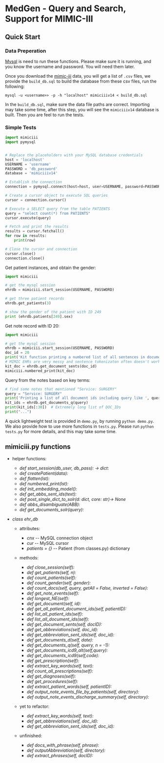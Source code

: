 # MedGen - Query and Search, Support for MIMIC-III

## Quick Start
### Data Preperation
[Mysql](https://www.mysql.com) is need to run these functions. Please make sure it is running, and you know the username and password. You will need them later. 

Once you download the [mimic-iii](https://physionet.org/content/mimiciii/) data, you will get a list of `.csv` files, we provide the `build_db.sql` to build the database from these csv files, run the following:

```mysql -u <username>> -p -h "localhost" mimiciiiv14 < build_db.sql ```

In the `build_db.sql`, make sure the data file paths are correct. Importing may take some time, after this step, you will see the `mimiciiiv14` database is built. Then you are feel to run the tests. 

### Simple Tests

```python
import mimiciii
import pymysql


# Replace the placeholders with your MySQL database credentials
host = 'localhost'
USERNAME = 'username'
PASSWORD = 'db_password'
database = 'mimiciiiv14'

# Establish the connection
connection = pymysql.connect(host=host, user=USERNAME, password=PASSWORD, database=database, port=3306)

# Create a cursor object to execute SQL queries
cursor = connection.cursor()

# Execute a SELECT query from the table PATIENTS
query = "select count(*) from PATIENTS"
cursor.execute(query)

# Fetch and print the results
results = cursor.fetchall()
for row in results:
    print(row)

# Close the cursor and connection
cursor.close()
connection.close()

```

Get patient instances, and obtain the gender: 

```python
import mimiciii

# get the mysql session
ehrdb = mimiciii.start_session(USERNAME, PASSWORD)

# get three patient records
ehrdb.get_patients(3)

# show the gender of the patient with ID 249
print (ehrdb.patients[249].sex)
```

Get note record with ID 20:

```python
import mimiciii

# get the mysql session
ehrdb = mimiciii.start_session(USERNAME, PASSWORD)
doc_id = 20
print('Kit function printing a numbered list of all sentences in document %d' % doc_id)
# MIMIC EHRs are very messy and sentence tokenizaton often doesn't work
kit_doc = ehrdb.get_document_sents(doc_id)
mimiciii.numbered_print(kit_doc)
```

Query from the notes based on key terms: 

```python
# find some notes that mentioned "Service: SURGERY"
query = "Service: SURGERY"
print('Printing a list of all document ids including query like ', query, 'this may take some time...')
kit_ids = ehrdb.get_documents_q(query)
print(kit_ids[:30])  # Extremely long list of DOC_IDs
print("...")
```

A quick lightweight test is provided in `demo.py`, by running `python demo.py`. 
We also provide how to use more functions in `tests.py`. Please run `python tests.py` for more details, and this may take some time. 

## mimiciii.py functions
* helper functions:
  * *def start_session(db_user, db_pass): -> dict*:
  * *def createPatient(data):*
  * *def flatten(lst):*
  * *def numbered_print(lst):*
  * *def init_embedding_model():*
  * *def get_abbs_sent_ids(text):*
  * *def post_single_dict_to_solr(d: dict, core: str)-> None*
  * *def abbs_disambiguate(ABB):*
  * *def get_documents_solr(query):*

* *class ehr_db*
  * attributes:
    * *cnx* -- MySQL connection object
    * *cur* -- MySQL cursor
    * *patients = {}* -- Patient (from classes.py) dictionary
  * methods:
    * *def close_session(self):*
    * *def get_patients(self, n):*
    * *def count_patients(self):*
    * *def count_gender(self, gender):*
    * *def count_docs(self, query, getAll = False, inverted = False):*
    * *def get_note_events(self):*
    * *def longest_NE(self):*
    * *def get_document(self, id):*
    * *def get_all_patient_document_ids(self, patientID):*
    * *def list_all_patient_ids(self):*
    * *def list_all_document_ids(self):*
    * *def get_document_sents(self, docID):*
    * *def get_abbreviations(self, doc_id):*
    * *def get_abbreviation_sent_ids(self, doc_id):*
    * *def get_documents_d(self, date):*
    * *def get_documents_q(self, query, n = -1):*
    * *def get_documents_icd9_alt(self,query):*
    * *def get_documents_icd9(self,code):*
    * *def get_prescription(self):*
    * *def extract_key_words(self, text):*
    * *def count_all_prescriptions(self):*
    * *def get_diagnoses(self):*
    * *def get_procedures(self):*
    * *def extract_patient_words(self, patientID):*
    * *def output_note_events_file_by_patients(self, directory):*
    * *def output_note_events_discharge_summary(self, directory):*

  * yet to refactor:
    * *def extract_key_words(self, text):*
    * *def get_abbreviations(self, doc_id):*
    * *def get_abbreviation_sent_ids(self, doc_id):*
  * unfinished:
    * *def docs_with_phrase(self, phrase):*
    * *def outputAbbreviation(self, directory):*
    * *def extract_phrases(self, docID):*


